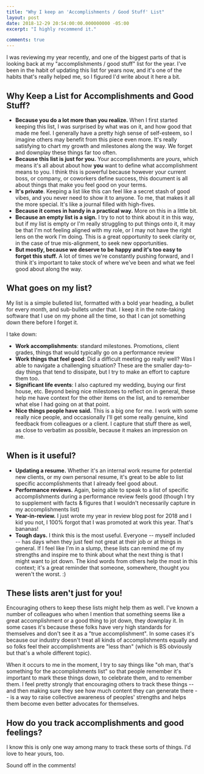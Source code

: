 ```yaml
---
title: "Why I keep an 'Accomplishments / Good Stuff' List"
layout: post
date: 2018-12-29 20:54:00:00.000000000 -05:00
excerpt: "I highly recommend it."

comments: true
---
```


I was reviewing my year recently, and one of the biggest parts of that is looking back at my "accomplishments / good stuff" list for the year. I've been in the habit of updating this list for years now, and it's one of the habits that's really helped me, so I figured I'd write about it here a bit.

## Why Keep a List for Accomplishments and Good Stuff?

* **Because you do a lot more than you realize.** When I first started keeping this list, I was surprised by what was on it, and how good that made me feel. I generally have a pretty high sense of self-esteem, so I imagine others may benefit from this piece even more. It's really satisfying to chart my growth and milestones along the way. We forget and downplay these things far too often.
* **Because this list is just for you.** Your accomplishments are *yours*, which means it's all about about how **you** want to define what accomplishment means to you. I think this is powerful because however your current boss, or company, or coworkers define success, this document is all about things that make you feel good on your terms.
* **It's private**. Keeping a list like this can feel like a secret stash of good vibes, and you never need to show it to anyone. To me, that makes it all the more special. It's like a journal filled with high-fives.
* **Because it comes in handy in a practical way.** More on this in a little bit.
* **Because an empty list is a sign.** I try to not to think about it in this way, but if my list is empty or I'm really struggling to put things onto it, it may be that I'm not feeling aligned with my role, or I may not have the right lens on the work I'm doing. This is a great opportunity to seek clarity or, in the case of true mis-alignment, to seek new opportunities.
* **But mostly, because we deserve to be happy and it's too easy to forget this stuff.** A lot of times we're constantly pushing forward, and I think it's important to take stock of where we've been and what we feel good about along the way.

## What goes on my list?

My list is a simple bulleted list, formatted with a bold year heading, a bullet for every month, and sub-bullets under that. I keep it in the note-taking software that I use on my phone all the time, so that I can jot something down there before I forget it.

I take down:

* **Work accomplishments**: standard milestones. Promotions, client grades, things that would typically go on a performance review
* **Work things that feel good**: Did a difficult meeting go really well? Was I able to navigate a challenging situation? These are the smaller day-to-day things that tend to dissipate, but I try to make an effort to capture them too.
* **Significant life events**: I also captured my wedding, buying our first house, etc. Beyond being nice milestones to reflect on in general, these help me have context for the other items on the list, and to remember what else I had going on at that point.
* **Nice things people have said.** This is a big one for me. I work with some really nice people, and occasionally I'll get some really genuine, kind feedback from colleagues or a client. I capture that stuff there as well, as close to verbatim as possible, because it makes an impression on me.

## When is it useful?

* **Updating a resume.** Whether it's an internal work resume for potential new clients, or my own personal resume, it's great to be able to list specific accomplishments that I already feel good about.
* **Performance reviews.** Again, being able to speak to a list of specific accomplishments during a performance review feels good (though I try to supplement with facts & figures that I wouldn't necessarily capture in my accomplishments list)
* **Year-in-review.** I just wrote my year in review blog post for 2018 and I kid you not, I 100% forgot that I was promoted at work this year. That's bananas!
* **Tough days.** I think this is the most useful. Everyone -- myself included -- has days when they just feel not great at their job or at things in general. If I feel like I'm in a slump, these lists can remind me of my strengths and inspire me to think about what the next thing is that I might want to jot down. The kind words from others help the most in this context; it's a great reminder that someone, somewhere, thought you weren't the worst. :) 

## These lists aren't just for you!

Encouraging others to keep these lists might help them as well. I've known a number of colleagues who when I mention that something seems like a great accomplishment or a good thing to jot down, they downplay it. In some cases it's because these folks have very high standards for themselves and don't see it as a "true accomplishment". In some cases it's because our industry doesn't treat all kinds of accomplishments equally and so folks feel their accomplishments are "less than" (which is BS obviously but that's a whole different topic).

When it occurs to me in the moment, I try to say things like "oh man, that's something for the accomplishments list" so that people remember it's important to mark these things down, to celebrate them, and to remember them. I feel pretty strongly that encouraging others to track these things -- and then making sure they see how much content they can generate there -- is a way to raise collective awareness of peoples' strengths and helps them become even better advocates for themselves.

## How do you track accomplishments and good feelings?

I know this is only one way among many to track these sorts of things. I'd love to hear yours, too.

Sound off in the comments!